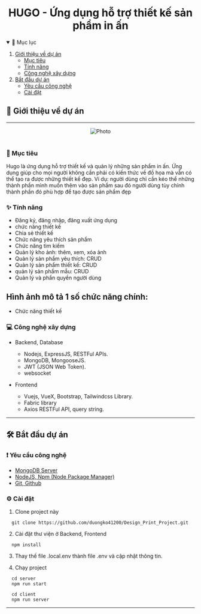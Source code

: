 <h1 align="center">
HUGO - Ứng dụng hỗ trợ thiết kế sản phẩm in ấn
</h1>

<!-- TABLE OF CONTENTS -->
<details open="open">
  <summary>📑 Mục lục</summary>
  <ol>
    <li>
      <a href="#📝-giới-thiệu-về-dự-án">Giới thiệu về dự án</a>
      <ul>
        <li><a href="#🎯-mục-tiêu">Mục tiêu</a></li>
        <li><a href="#✨-tính-năng">Tính năng</a></li>
        <li><a href="#💻-công-nghệ-xây-dựng">Công nghệ xây dựng</a></li>
      </ul>
    </li>
    <li>
      <a href="#🛠-bắt-đầu-dự-án">Bắt đầu dự án</a>
      <ul>
        <li><a href="#❗-yêu-cầu-công-nghệ">Yêu cầu công nghệ</a></li>
        <li><a href="#⚙-cài-đặt">Cài đặt</a></li>
      </ul>
    </li>
  </ol>
</details>

## 📝 Giới thiệu về dự án

---

<div align="center">
  <img src="../client/src/assets/homeScreen.png" alt="Photo" />
</div>

<br />

### 🎯 Mục tiêu

Hugo là ứng dụng hỗ trợ thiết kế và quản lý những sản phẩm in ấn. Ứng dụng giúp cho mọi người không cần phải có kiến thức về đồ họa mà vẫn có thể tạo ra được những thiết kế đẹp. Ví dụ: người dùng chỉ cần kéo thể những thành phần mình muốn thêm vào sản phẩm sau đó người dùng tùy chỉnh thành phần đó phù hợp để tạo được sản phẩm đẹp

### ✨ Tính năng



- Đăng ký, đăng nhập, đăng xuất ứng dụng
- chức năng thiết kế 
- Chia sẻ thiết kế
- Chức năng yêu thích sản phẩm
- Chức năng tìm kiếm
- Quản lý kho ảnh: thêm, xem, xóa ảnh
- Quản lý sản phẩm yêu thích: CRUD
- Quản lý sản phẩm thiết kế: CRUD
- quản lý sản phẩm mẫu: CRUD
- Quản lý và phẩn quyền người dùng

## Hình ảnh mô tả 1 số chức năng chính:
- Chức năng thiết kế


### 💻 Công nghệ xây dựng

- Backend, Database

  - Nodejs, ExpressJS, RESTFul APIs.
  - MongoDB, MongooseJS.
  - JWT (JSON Web Token).
  - websocket


- Frontend
  - Vuejs, VueX, Bootstrap, Tailwindcss Library.
  - Fabric library
  - Axios RESTFul API, query string.
  



---

## 🛠 Bắt đầu dự án

### ❗ Yêu cầu công nghệ

- [MongoDB Server](https://www.mongodb.com/)
- [NodeJS, Npm (Node Package Manager)](https://nodejs.org/en/)
- [Git, Github](https://git-scm.com/)

### ⚙ Cài đặt

1. Clone project này

```
  git clone https://github.com/duongko41200/Design_Print_Project.git
```

2. Cài đặt thư viện ở Backend, Frontend

```
  npm install 
```

3. Thay thế file .local.env thành file .env và cập nhật thông tin.

4. Chạy project

```
  cd server
  npm run start 
```

```
  cd client
  npm run server
```

---

